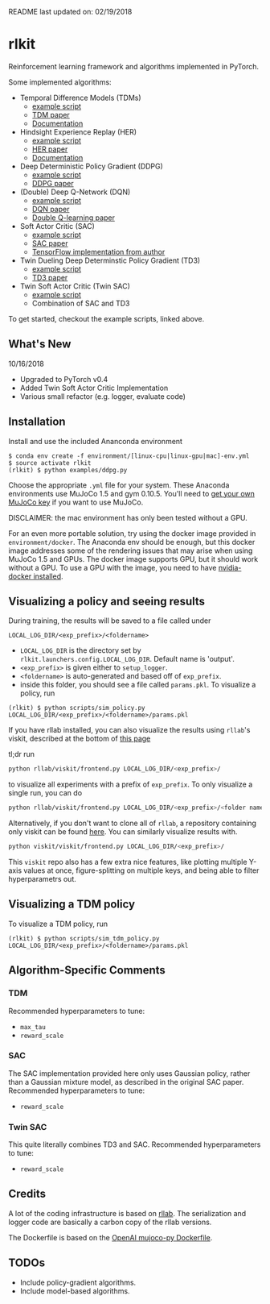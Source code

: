 README last updated on: 02/19/2018

# rlkit
Reinforcement learning framework and algorithms implemented in PyTorch.

Some implemented algorithms:
 - Temporal Difference Models (TDMs)
    - [example script](examples/tdm/cheetah.py)
    - [TDM paper](https://arxiv.org/abs/1802.09081)
    - [Documentation](docs/TDMs.md)
 - Hindsight Experience Replay (HER)
    - [example script](examples/her/her_td3_gym_fetch_reach.py)
    - [HER paper](https://arxiv.org/abs/1707.01495)
    - [Documentation](docs/HER.md)
 - Deep Deterministic Policy Gradient (DDPG)
    - [example script](examples/ddpg.py)
    - [DDPG paper](https://arxiv.org/pdf/1509.02971.pdf)
 - (Double) Deep Q-Network (DQN)
    - [example script](examples/dqn_and_double_dqn.py)
    - [DQN paper](https://arxiv.org/pdf/1509.06461.pdf)
    - [Double Q-learning paper](https://arxiv.org/pdf/1509.06461.pdf)
 - Soft Actor Critic (SAC)
    - [example script](examples/sac.py)
    - [SAC paper](https://arxiv.org/abs/1801.01290)
    - [TensorFlow implementation from author](https://github.com/haarnoja/sac)
 - Twin Dueling Deep Determinstic Policy Gradient (TD3)
    - [example script](examples/td3.py)
    - [TD3 paper](https://arxiv.org/abs/1802.09477)
 - Twin Soft Actor Critic (Twin SAC)
    - [example script](examples/tsac.py)
    - Combination of SAC and TD3

To get started, checkout the example scripts, linked above.

## What's New
10/16/2018
 - Upgraded to PyTorch v0.4
 - Added Twin Soft Actor Critic Implementation
 - Various small refactor (e.g. logger, evaluate code)

## Installation
Install and use the included Ananconda environment
```
$ conda env create -f environment/[linux-cpu|linux-gpu|mac]-env.yml
$ source activate rlkit
(rlkit) $ python examples/ddpg.py
```
Choose the appropriate `.yml` file for your system.
These Anaconda environments use MuJoCo 1.5 and gym 0.10.5.
You'll need to [get your own MuJoCo key](https://www.roboti.us/license.html) if you want to use MuJoCo.

DISCLAIMER: the mac environment has only been tested without a GPU.

For an even more portable solution, try using the docker image provided in `environment/docker`.
The Anaconda env should be enough, but this docker image addresses some of the rendering issues that may arise when using MuJoCo 1.5 and GPUs.
The docker image supports GPU, but it should work without a GPU.
To use a GPU with the image, you need to have [nvidia-docker installed](https://github.com/nvidia/nvidia-docker/wiki/Installation-(version-2.0)).

## Visualizing a policy and seeing results
During training, the results will be saved to a file called under
```
LOCAL_LOG_DIR/<exp_prefix>/<foldername>
```
 - `LOCAL_LOG_DIR` is the directory set by `rlkit.launchers.config.LOCAL_LOG_DIR`. Default name is 'output'.
 - `<exp_prefix>` is given either to `setup_logger`.
 - `<foldername>` is auto-generated and based off of `exp_prefix`.
 - inside this folder, you should see a file called `params.pkl`. To visualize a policy, run

```
(rlkit) $ python scripts/sim_policy.py LOCAL_LOG_DIR/<exp_prefix>/<foldername>/params.pkl
```

If you have rllab installed, you can also visualize the results
using `rllab`'s viskit, described at
the bottom of [this page](http://rllab.readthedocs.io/en/latest/user/cluster.html)

tl;dr run

```bash
python rllab/viskit/frontend.py LOCAL_LOG_DIR/<exp_prefix>/
```
to visualize all experiments with a prefix of `exp_prefix`. To only visualize a single run, you can do
```bash
python rllab/viskit/frontend.py LOCAL_LOG_DIR/<exp_prefix>/<folder name>
```

Alternatively, if you don't want to clone all of `rllab`, a repository containing only viskit can be found [here](https://github.com/vitchyr/viskit). You can similarly visualize results with.
```bash
python viskit/viskit/frontend.py LOCAL_LOG_DIR/<exp_prefix>/
```
This `viskit` repo also has a few extra nice features, like plotting multiple Y-axis values at once, figure-splitting on multiple keys, and being able to filter hyperparametrs out.

## Visualizing a TDM policy
To visualize a TDM policy, run
```
(rlkit) $ python scripts/sim_tdm_policy.py LOCAL_LOG_DIR/<exp_prefix>/<foldername>/params.pkl
```

## Algorithm-Specific Comments
### TDM
Recommended hyperparameters to tune:
 - `max_tau`
 - `reward_scale`

### SAC
The SAC implementation provided here only uses Gaussian policy, rather than a Gaussian mixture model, as described in the original SAC paper.
Recommended hyperparameters to tune:
 - `reward_scale`

### Twin SAC
This quite literally combines TD3 and SAC.
Recommended hyperparameters to tune:
 - `reward_scale`

## Credits
A lot of the coding infrastructure is based on [rllab](https://github.com/rll/rllab).
The serialization and logger code are basically a carbon copy of the rllab versions.

The Dockerfile is based on the [OpenAI mujoco-py Dockerfile](https://github.com/openai/mujoco-py/blob/master/Dockerfile).

## TODOs
 - Include policy-gradient algorithms.
 - Include model-based algorithms.
